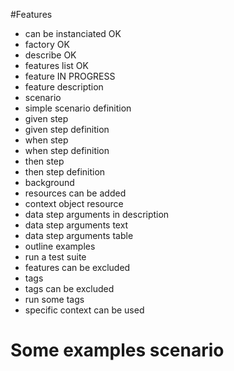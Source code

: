 #Features

* can be instanciated OK
* factory OK
* describe OK
* features list OK
* feature IN PROGRESS
* feature description
* scenario
* simple scenario definition
* given step
* given step definition
* when step
* when step definition
* then step
* then step definition
* background
* resources can be added
* context object resource
* data step arguments in description
* data step arguments text
* data step arguments table
* outline examples
* run a test suite
* features can be excluded
* tags
* tags can be excluded
* run some tags
* specific context can be used

# Some examples scenario